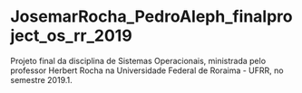 # JosemarRocha_PedroAleph_finalproject_os_rr_2019
Projeto final da disciplina de Sistemas Operacionais, ministrada pelo professor Herbert Rocha na Universidade Federal de Roraima - UFRR, no semestre 2019.1.
